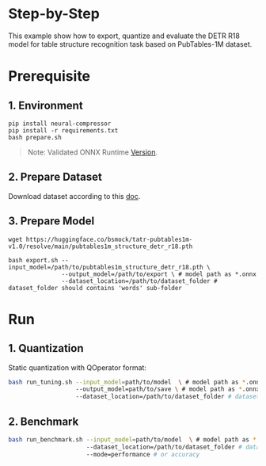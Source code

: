 Step-by-Step
============

This example show how to export, quantize and evaluate the DETR R18 model for table structure recognition task based on PubTables-1M dataset.

# Prerequisite

## 1. Environment

```shell
pip install neural-compressor
pip install -r requirements.txt
bash prepare.sh
```
> Note: Validated ONNX Runtime [Version](/docs/source/installation_guide.md#validated-software-environment).

## 2. Prepare Dataset

Download dataset according to this [doc](https://github.com/microsoft/table-transformer/tree/main#training-and-evaluation-data).

## 3. Prepare Model

```shell
wget https://huggingface.co/bsmock/tatr-pubtables1m-v1.0/resolve/main/pubtables1m_structure_detr_r18.pth

bash export.sh --input_model=/path/to/pubtables1m_structure_detr_r18.pth \
               --output_model=/path/to/export \ # model path as *.onnx
               --dataset_location=/path/to/dataset_folder # dataset_folder should contains 'words' sub-folder
```

# Run

## 1. Quantization

Static quantization with QOperator format:

```bash
bash run_tuning.sh --input_model=path/to/model  \ # model path as *.onnx
                   --output_model=path/to/save \ # model path as *.onnx
                   --dataset_location=/path/to/dataset_folder # dataset_folder should contains 'words' sub-folder
```

## 2. Benchmark

```bash
bash run_benchmark.sh --input_model=path/to/model  \ # model path as *.onnx
                      --dataset_location=/path/to/dataset_folder # dataset_folder should contains 'words' sub-folder
                      --mode=performance # or accuracy
```
